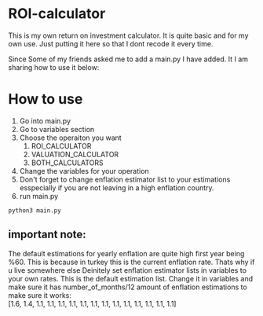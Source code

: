 # ROI-calculator
This is my own return on investment calculator. It is quite basic and for my own use. Just putting it here so that I dont recode it every time.

Since Some of my friends asked me to add a main.py I have added. It I am sharing how to use it below:

# How to use
1. Go into main.py
2. Go to variables section
3. Choose the operaiton you want
   1. ROI_CALCULATOR
   2. VALUATION_CALCULATOR
   3. BOTH_CALCULATORS 
4. Change the variables for your operation
5. Don't forget to change enflation estimator list to your estimations esspecially if you are not leaving in a high enflation country. 
6. run main.py
```
python3 main.py
```

## important note:
The default estimations for yearly enflation are quite high first year being %60. This is because in turkey this is the current enflation rate. Thats why if u live somewhere else Deinitely set enflation estimator lists in variables to your own rates. This is the default estimation list. Change it in variables and make sure it has number_of_months/12 amount of enflation estimations to make sure it works:  
[1.6, 1.4, 1.1, 1.1, 1.1, 1.1, 1.1, 1.1, 1.1, 1.1, 1.1, 1.1, 1.1, 1.1, 1.1]

